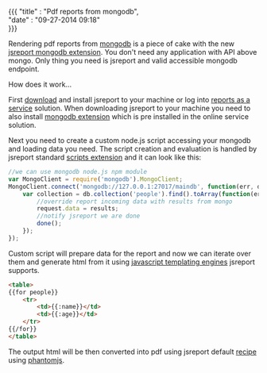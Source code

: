 {{{
    "title"    : "Pdf reports from mongodb",    
    "date"     : "09-27-2014 09:18"    
}}}

Rendering pdf reports from [mongodb](http://www.mongodb.org/) is a piece of cake with the new  [jsreport mongodb extension](https://github.com/jsreport/jsreport-contrib-mongodb). You don't need any application with API above mongo. Only thing you need is jsreport and valid accessible mongodb endpoint.

How does it work...

First [download](http://jsreport.net/downloads) and install jsreport to your machine or log into [reports as a service](http://jsreport.net/online) solution.  When downloading jsreport to your machine you need to also install [mongodb extension](https://github.com/jsreport/jsreport-contrib-mongodb) which is pre installed in the online service solution.

Next you need to create a custom node.js script accessing your mongodb and loading data you need. The script creation and evaluation is handled by jsreport standard [scripts extension](http://jsreport.net/learn/scripts) and it can look like this:

```javascript
//we can use mongodb node.js npm module
var MongoClient = require('mongodb').MongoClient; 
MongoClient.connect('mongodb://127.0.0.1:27017/maindb', function(err, db) {
    var collection = db.collection('people').find().toArray(function(err, results) {
	    //override report incoming data with results from mongo
        request.data = results;
        //notify jsreport we are done
        done();
    });
});
```

Custom script will prepare data for the report and now we can iterate over them and generate html from it using [javascript templating engines](http://jsreport.net/learn/templating-engines) jsreport supports. 

```html
<table> 
{{for people}}
    <tr>
        <td>{{:name}}</td>
        <td>{{:age}}</td>
    </tr>
{{/for}}
</table>
```

The output html will be then converted into pdf using jsreport default [recipe](http://jsreport.net/learn/recipes) using [phantomjs](http://phantomjs.org/).





